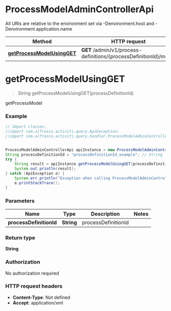 # ProcessModelAdminControllerApi

All URIs are relative to the environment set via -Denvironment.host and -Denvironment.application.name

Method | HTTP request | Description
------------- | ------------- | -------------
[**getProcessModelUsingGET**](ProcessModelAdminControllerApi.md#getProcessModelUsingGET) | **GET** /admin/v1/process-definitions/{processDefinitionId}/model | getProcessModel

<a name="getProcessModelUsingGET"></a>
# **getProcessModelUsingGET**
> String getProcessModelUsingGET(processDefinitionId)

getProcessModel

### Example
```java
// Import classes:
//import com.alfresco.activiti.query.ApiException;
//import com.alfresco.activiti.query.handler.ProcessModelAdminControllerApi;


ProcessModelAdminControllerApi apiInstance = new ProcessModelAdminControllerApi();
String processDefinitionId = "processDefinitionId_example"; // String | processDefinitionId
try {
    String result = apiInstance.getProcessModelUsingGET(processDefinitionId);
    System.out.println(result);
} catch (ApiException e) {
    System.err.println("Exception when calling ProcessModelAdminControllerApi#getProcessModelUsingGET");
    e.printStackTrace();
}
```

### Parameters

Name | Type | Description  | Notes
------------- | ------------- | ------------- | -------------
 **processDefinitionId** | **String**| processDefinitionId |

### Return type

**String**

### Authorization

No authorization required

### HTTP request headers

 - **Content-Type**: Not defined
 - **Accept**: application/xml

